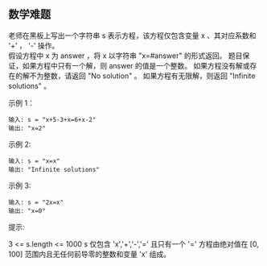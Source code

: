 ## 数学难题
老师在黑板上写出一个字符串 s 表示方程，该方程仅包含变量 x 、其对应系数和 '+' ， '-' 操作。<br/>
假设方程中 x 为 answer ，将 x 以字符串 "x=#answer" 的形式返回。
题目保证，如果方程中只有一个解，则 answer 的值是一个整数。
如果方程没有解或存在的解不为整数，请返回 "No solution" 。
如果方程有无限解，则返回 "Infinite solutions" 。

示例 1：
```shell
输入: s = "x+5-3+x=6+x-2"
输出: "x=2"
```

示例 2:
```shell
输入: s = "x=x"
输出: "Infinite solutions"
```
示例 3:
```shell
输入: s = "2x=x"
输出: "x=0"
```
提示:

3 <= s.length <= 1000
s 仅包含 'x','+','-','=' 且只有一个 '='
方程由绝对值在 [0, 100]  范围内且无任何前导零的整数和变量 'x' 组成。